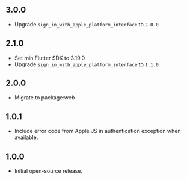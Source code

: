 ## 3.0.0

- Upgrade `sign_in_with_apple_platform_interface` to `2.0.0`

## 2.1.0

- Set min Flutter SDK to 3.19.0
- Upgrade `sign_in_with_apple_platform_interface` to `1.1.0`

## 2.0.0

- Migrate to package:web

## 1.0.1

- Include error code from Apple JS in authentication exception when available.

## 1.0.0

- Initial open-source release.
